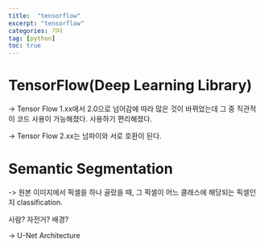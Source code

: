 ```yaml
---
title:  "tensorflow"
excerpt: "tensorflow"
categories: 기타
tag: [python]
toc: true
---
```


# TensorFlow(Deep Learning Library)

-> Tensor Flow 1.xx에서 2.0으로 넘어감에 따라 많은 것이 바뀌었는데 그 중 직관적이 코드 사용이 가능해졌다. 사용하기 편리해졌다.

-> Tensor Flow 2.xx는 넘파이와 서로 호환이 된다.



# Semantic Segmentation

-> 원본 이미지에서 픽셀을 하나 골랐을 때, 그 픽셀이 어느 클래스에 해당되는 픽셀인지 classification.

사람? 자전거? 배경?

-> U-Net Architecture 

